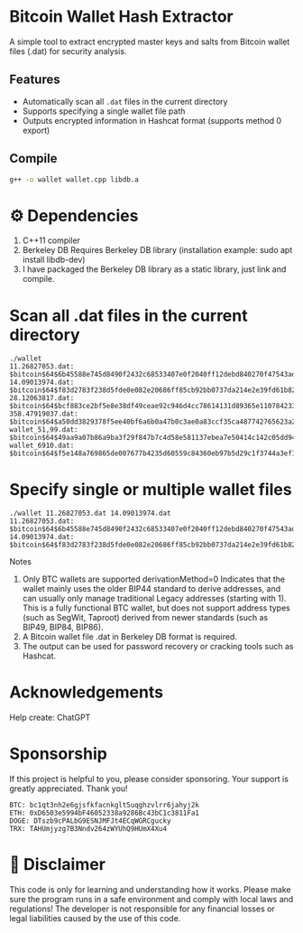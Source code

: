 # Bitcoin Wallet Hash Extractor

A simple tool to extract encrypted master keys and salts from Bitcoin wallet files (.dat) for security analysis.

## Features
- Automatically scan all `.dat` files in the current directory
- Supports specifying a single wallet file path
- Outputs encrypted information in Hashcat format (supports method 0 export)

## Compile
```bash
g++ -o wallet wallet.cpp libdb.a
```
# ⚙️ Dependencies

1. C++11 compiler
2. Berkeley DB
Requires Berkeley DB library (installation example: sudo apt install libdb-dev)
3. I have packaged the Berkeley DB library as a static library, just link and compile.

# Scan all .dat files in the current directory
```
./wallet
11.26827053.dat: $bitcoin$64$6b45588e745d8490f2432c68533407e0f2040ff12debd840270f47543ad47c16$16$0af493ab2796f208$99974$2$00$2$00
14.09013974.dat: $bitcoin$64$f83d2783f238d5fde0e082e20686ff85cb92bb0737da214e2e39fd61b828bf6c$16$adfbb9cfa83e9cf6$135318$2$00$2$00
28.12063817.dat: $bitcoin$64$bcf883ce2bf5e8e38df49ceae92c946d4cc78614131d89365e11078423350bf7$16$8bbb805fa36b918e$63241$2$00$2$00
358.47919037.dat: $bitcoin$64$a50dd3829378f5ee40bf6a6b0a47b0c3ae0a83ccf35ca487742765623a2df714$16$2236f42204c91a50$129704$2$00$2$00
wallet_51,99.dat: $bitcoin$64$49aa9a07b86a9ba3f29f847b7c4d58e581137ebea7e50414c142c05dd942ac28$16$ea58017c72d4a60f$19929$2$00$2$00
wallet_6910.dat: $bitcoin$64$f5e148a769865de007677b4235d60559c84360eb97b5d29c1f3744a3ef1992a5$16$ebd71877389b36c4$118376$2$00$2$00

```
# Specify single or multiple wallet files
```
./wallet 11.26827053.dat 14.09013974.dat
11.26827053.dat: $bitcoin$64$6b45588e745d8490f2432c68533407e0f2040ff12debd840270f47543ad47c16$16$0af493ab2796f208$99974$2$00$2$00
14.09013974.dat: $bitcoin$64$f83d2783f238d5fde0e082e20686ff85cb92bb0737da214e2e39fd61b828bf6c$16$adfbb9cfa83e9cf6$135318$2$00$2$00
```

Notes
1. Only BTC wallets are supported
derivationMethod=0 Indicates that the wallet mainly uses the older BIP44 standard to derive addresses, and can usually only manage traditional Legacy addresses (starting with 1).
This is a fully functional BTC wallet, but does not support address types (such as SegWit, Taproot) derived from newer standards (such as BIP49, BIP84, BIP86).
2. A Bitcoin wallet file .dat in Berkeley DB format is required.
3. The output can be used for password recovery or cracking tools such as Hashcat.

# Acknowledgements

Help create: ChatGPT

# Sponsorship
If this project is helpful to you, please consider sponsoring. Your support is greatly appreciated. Thank you!
```
BTC: bc1qt3nh2e6gjsfkfacnkglt5uqghzvlrr6jahyj2k
ETH: 0xD6503e5994bF46052338a9286Bc43bC1c3811Fa1
DOGE: DTszb9cPALbG9ESNJMFJt4ECqWGRCgucky
TRX: TAHUmjyzg7B3Nndv264zWYUhQ9HUmX4Xu4
```
# 📜 Disclaimer
This code is only for learning and understanding how it works.
Please make sure the program runs in a safe environment and comply with local laws and regulations!
The developer is not responsible for any financial losses or legal liabilities caused by the use of this code.

